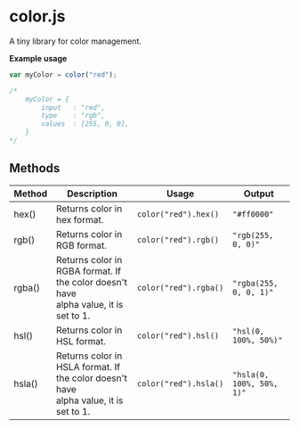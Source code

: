 # color.js

A tiny library for color management.

**Example usage**

```javascript
var myColor = color("red");

/*	
	myColor = {
		input	: "red",
		type	: "rgb",
		values	: [255, 0, 0],
	}
*/
```

## Methods

| Method | Description | Usage | Output |
| --- | --- | --- | --- |
| hex() | Returns color in hex format. | `color("red").hex()` | `"#ff0000"` |
| rgb() | Returns color in RGB format. | `color("red").rgb()` | `"rgb(255, 0, 0)"` |
| rgba() | Returns color in RGBA format. If the color doesn't have <br>alpha value, it is set to 1. | `color("red").rgba()` | `"rgba(255, 0, 0, 1)"` |
| hsl() | Returns color in HSL format. | `color("red").hsl()` | `"hsl(0, 100%, 50%)"` |
| hsla() | Returns color in HSLA format. If the color doesn't have <br>alpha value, it is set to 1. | `color("red").hsla()` | `"hsla(0, 100%, 50%, 1)"` |